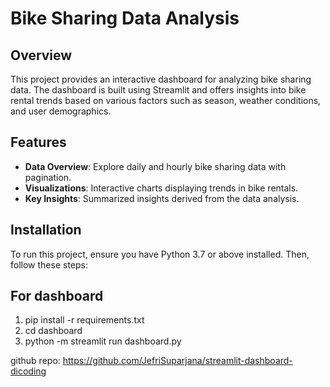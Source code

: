 # Bike Sharing Data Analysis

## Overview
This project provides an interactive dashboard for analyzing bike sharing data. The dashboard is built using Streamlit and offers insights into bike rental trends based on various factors such as season, weather conditions, and user demographics.

## Features
- **Data Overview**: Explore daily and hourly bike sharing data with pagination.
- **Visualizations**: Interactive charts displaying trends in bike rentals.
- **Key Insights**: Summarized insights derived from the data analysis.

## Installation
To run this project, ensure you have Python 3.7 or above installed. Then, follow these steps:

## For dashboard
1. pip install -r requirements.txt
2. cd dashboard
3. python -m streamlit run dashboard.py
 
github repo: https://github.com/JefriSuparjana/streamlit-dashboard-dicoding

